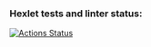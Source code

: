 ### Hexlet tests and linter status:
[![Actions Status](https://github.com/Gaysin97/python-project-49/workflows/hexlet-check/badge.svg)](https://github.com/Gaysin97/python-project-49/actions)